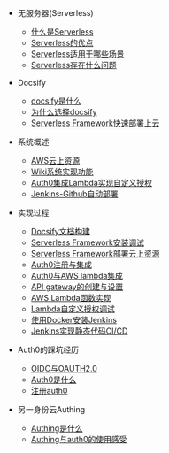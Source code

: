- 无服务器(Serverless)
  - [什么是Serverless](what-is-serverless.md)
  - [Serverless的优点](merit.md)
  - [Serverless适用于哪些场景](scene.md)
  - [Serverless存在什么问题](demerit.md)
  
- Docsify
  - [docsify是什么](what-is-docsify.md)
  - [为什么选择docsify](why-i-choose-it.md)
  - [Serverless Framework快速部署上云](quickstart.md)
  
- 系统概述
  - [AWS云上资源](aws-resource.md)
  - [Wiki系统实现功能](Wiki-func.md)
  - [Auth0集成Lambda实现自定义授权](custom-authorizer.md)
  - [Jenkins-Github自动部署](jenkins-github.md)
  
- 实现过程
  <!-- - [实现过程问题自述](implement-problem.md)-->
  - [Docsify文档构建](docsify-build.md)
  - [Serverless Framework安装调试](serverless-install.md)
  - [Serverless Framework部署云上资源](serverless-deploy.md)
  - [Auth0注册与集成](auth0-register.md)
  - [Auth0与AWS lambda集成](auth0-intergration.md)
  - [API gateway的创建与设置](api-create.md)
  - [AWS Lambda函数实现](lambda-implement.md)
  - [Lambda自定义授权调试](authorization-debug.md)
  - [使用Docker安装Jenkins](jenkins.md)
  - [Jenkins实现静态代码CI/CD](jenkins-cicd.md)

- Auth0的踩坑经历
  - [OIDC与OAUTH2.0](oidc-And-OAuth.md)
  - [Auth0是什么](what-is-Auth0.md)
  - [注册auth0](create-Auth0.md)
  
- 另一身份云Authing
  - [Authing是什么](authing.md)
  - [Authing与auth0的使用感受](authingandauth0.md)
  
  

  
